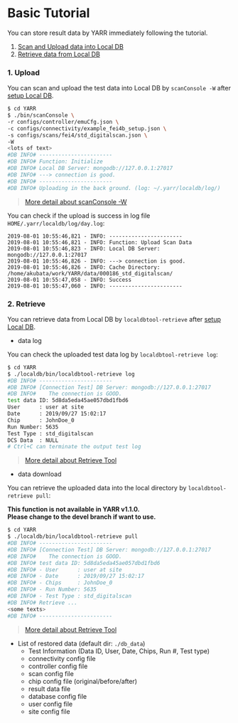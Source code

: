 # Basic Tutorial

You can store result data by YARR immediately following the tutorial.

1. [Scan and Upload data into Local DB](#1-upload)
2. [Retrieve data from Local DB](#2-retrieve)

<!--### 0. Setup

First please be sure to build YARR SW. <br>

```bash
$ cd YARR
$ mkdir build && cd build
$ cmake3 ../                                             # for linux
$ cmake ../ -DCMAKE_TOOLCHAIN_FILE=../cmake/macos-clang  # for macOS
$ make -j4
```
> [More detail about YARR SW](https://yarr.readthedocs.io/en/latest/)

And please be sure to setup Local DB setting using `setup_db.sh`. <br>
This script confirms if the python packages is satisfied, the default config files are prepared, the commands are enabled, and the DB connection is established. <br>

```bash
$ cd YARR
$ ./localdb/setup_db.sh
```
> [More detail about setup_db.sh](setup-db.md)-->

### 1. Upload

You can scan and upload the test data into Local DB by `scanConsole -W` after [setup Local DB](#setup).

```bash
$ cd YARR
$ ./bin/scanConsole \
-r configs/controller/emuCfg.json \
-c configs/connectivity/example_fei4b_setup.json \
-s configs/scans/fei4/std_digitalscan.json \
-W
<lots of text>
#DB INFO# -----------------------
#DB INFO# Function: Initialize
#DB INFO# Local DB Server: mongodb://127.0.0.1:27017
#DB INFO# ---> connection is good.
#DB INFO# -----------------------
#DB INFO# Uploading in the back ground. (log: ~/.yarr/localdb/log/)
```
> [More detail about scanConsole -W](scanconsole.md)

You can check if the upload is success in log file `HOME/.yarr/localdb/log/day.log`:

```log
2019-08-01 10:55:46,821 - INFO: -----------------------
2019-08-01 10:55:46,821 - INFO: Function: Upload Scan Data
2019-08-01 10:55:46,823 - INFO: Local DB Server: mongodb://127.0.0.1:27017
2019-08-01 10:55:46,826 - INFO: ---> connection is good.
2019-08-01 10:55:46,826 - INFO: Cache Directory: /home/akubata/work/YARR/data/000186_std_digitalscan/
2019-08-01 10:55:47,058 - INFO: Success
2019-08-01 10:55:47,060 - INFO: -----------------------
```

### 2. Retrieve

You can retrieve data from Local DB by `localdbtool-retrieve` after [setup Local DB](#setup).

- data log

You can check the uploaded test data log by `localdbtool-retrieve log`:

```bash
$ cd YARR
$ ./localdb/bin/localdbtool-retrieve log
#DB INFO# -----------------------
#DB INFO# [Connection Test] DB Server: mongodb://127.0.0.1:27017
#DB INFO#    The connection is GOOD.
test data ID: 5d8da5eda45ae057dbd1fbd6
User      : user at site
Date      : 2019/09/27 15:02:17
Chip      : JohnDoe_0
Run Number: 5635
Test Type : std_digitalscan
DCS Data  : NULL
# Ctrl+C can terminate the output test log
```
> [More detail about Retrieve Tool](retrieve.md)

- data download

You can retrieve the uploaded data into the local directory by `localdbtool-retrieve pull`:

**This function is not available in YARR v1.1.0.**<br>
**Please change to the devel branch if want to use.**<br>

```bash
$ cd YARR
$ ./localdb/bin/localdbtool-retrieve pull
#DB INFO# -----------------------
#DB INFO# [Connection Test] DB Server: mongodb://127.0.0.1:27017
#DB INFO#    The connection is GOOD.
#DB INFO# test data ID: 5d8da5eda45ae057dbd1fbd6
#DB INFO# - User      : user at site
#DB INFO# - Date      : 2019/09/27 15:02:17
#DB INFO# - Chips     : JohnDoe_0
#DB INFO# - Run Number: 5635
#DB INFO# - Test Type : std_digitalscan
#DB INFO# Retrieve ...
<some texts>
#DB INFO# -----------------------
```
> [More detail about Retrieve Tool](retrieve.md)

* List of restored data (default dir: `./db_data`)
    * Test Information (Data ID, User, Date, Chips, Run #, Test type)
    * connectivity config file
    * controller config file
    * scan config file
    * chip config file (original/before/after)
    * result data file
    * database config file
    * user config file
    * site config file
